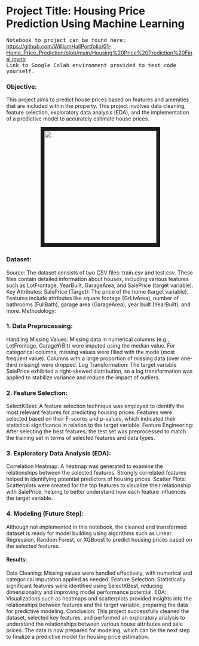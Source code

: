 # Project Title: Housing Price Prediction Using Machine Learning
<samp>Notebook to project can be found here:</samp> <br>
https://github.com/WilliamHallPortfolio/01-Home_Price_Prediction/blob/main/Housing%20Price%20Prediction%20Final.ipynb <br>
<samp>Link to Google Colab environment provided to test code yourself.</samp>
<br>
### Objective:
This project aims to predict house prices based on features and amenities that are included within the property. This project involves data cleaning, feature selection, exploratory data analysis (EDA), and the implementation of a predictive model to accurately estimate house prices.
<p align="center">
<img src="https://media.istockphoto.com/id/1276901709/photo/beautiful-new-home-near-chicago.jpg?s=612x612&w=0&k=20&c=fA28eXUWXVGA-L8u3OBXLanr8U95xz1XA18kMjexK-A=" width="300" height="300" border="10"/>
</p>

### Dataset:
Source: The dataset consists of two CSV files: train.csv and test.csv. These files contain detailed information about houses, including various features such as LotFrontage, YearBuilt, GarageArea, and SalePrice (target variable).
Key Attributes:
SalePrice (Target): The price of the home (target variable).
Features include attributes like square footage (GrLivArea), number of bathrooms (FullBath), garage area (GarageArea), year built (YearBuilt), and more.
Methodology:
### 1. Data Preprocessing:
Handling Missing Values:
Missing data in numerical columns (e.g., LotFrontage, GarageYrBlt) were imputed using the median value.
For categorical columns, missing values were filled with the mode (most frequent value). Columns with a large proportion of missing data (over one-third missing) were dropped.
Log Transformation: The target variable SalePrice exhibited a right-skewed distribution, so a log transformation was applied to stabilize variance and reduce the impact of outliers.
### 2. Feature Selection:
SelectKBest: A feature selection technique was employed to identify the most relevant features for predicting housing prices. Features were selected based on their F-scores and p-values, which indicated their statistical significance in relation to the target variable.
Feature Engineering: After selecting the best features, the test set was preprocessed to match the training set in terms of selected features and data types.
### 3. Exploratory Data Analysis (EDA):
Correlation Heatmap: A heatmap was generated to examine the relationships between the selected features. Strongly correlated features helped in identifying potential predictors of housing prices.
Scatter Plots: Scatterplots were created for the top features to visualize their relationship with SalePrice, helping to better understand how each feature influences the target variable.
### 4. Modeling (Future Step):
Although not implemented in this notebook, the cleaned and transformed dataset is ready for model building using algorithms such as Linear Regression, Random Forest, or XGBoost to predict housing prices based on the selected features.
#### Results:
Data Cleaning: Missing values were handled effectively, with numerical and categorical imputation applied as needed.
Feature Selection: Statistically significant features were identified using SelectKBest, reducing dimensionality and improving model performance potential.
EDA: Visualizations such as heatmaps and scatterplots provided insights into the relationships between features and the target variable, preparing the data for predictive modeling.
Conclusion:
This project successfully cleaned the dataset, selected key features, and performed an exploratory analysis to understand the relationships between various house attributes and sale prices. The data is now prepared for modeling, which can be the next step to finalize a predictive model for housing price estimation.
